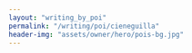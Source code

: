 ```yaml
---
layout: "writing_by_poi"
permalink: "/writing/poi/cieneguilla"
header-img: "assets/owner/hero/pois-bg.jpg"
---
```

